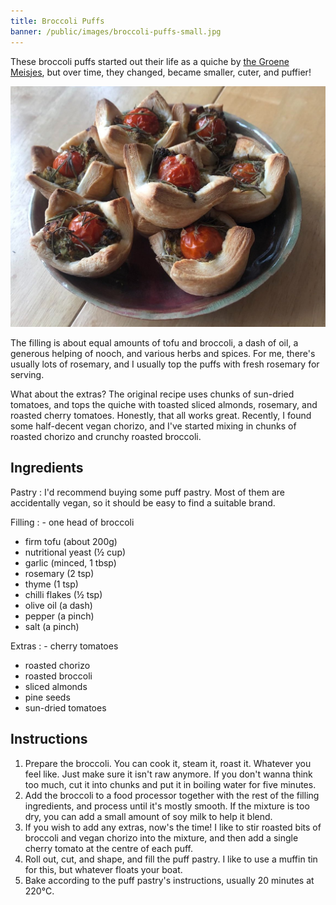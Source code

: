 ```yaml
---
title: Broccoli Puffs
banner: /public/images/broccoli-puffs-small.jpg
---
```


These broccoli puffs started out their life as a quiche by [the Groene Meisjes][groene-meisjes], but over time, they changed, became smaller, cuter, and puffier!

<!--more-->

![Puff pastry cups with a broccoli filling topped with rosemary and a roasted cherry tomato.](/public/images/broccoli-puffs.jpg)

The filling is about equal amounts of tofu and broccoli, a dash of oil, a generous helping of nooch, and various herbs and spices. For me, there's usually lots of rosemary, and I usually top the puffs with fresh rosemary for serving.

What about the extras? The original recipe uses chunks of sun-dried tomatoes, and tops the quiche with toasted sliced almonds, rosemary, and roasted cherry tomatoes. Honestly, that all works great. Recently, I found some half-decent vegan chorizo, and I've started mixing in chunks of roasted chorizo and crunchy roasted broccoli.

## Ingredients

Pastry
: I'd recommend buying some puff pastry. Most of them are accidentally vegan, so it should be easy to find a suitable brand.

Filling
: - one head of broccoli
- firm tofu (about 200g)
- nutritional yeast (½ cup)
- garlic (minced, 1 tbsp)
- rosemary (2 tsp)
- thyme (1 tsp)
- chilli flakes (½ tsp)
- olive oil (a dash)
- pepper (a pinch)
- salt (a pinch)

Extras
: - cherry tomatoes
- roasted chorizo
- roasted broccoli
- sliced almonds
- pine seeds
- sun-dried tomatoes

## Instructions

1. Prepare the broccoli. You can cook it, steam it, roast it. Whatever you feel like. Just make sure it isn't raw anymore. If you don't wanna think too much, cut it into chunks and put it in boiling water for five minutes.
2. Add the broccoli to a food processor together with the rest of the filling ingredients, and process until it's mostly smooth. If the mixture is too dry, you can add a small amount of soy milk to help it blend.
3. If you wish to add any extras, now's the time! I like to stir roasted bits of broccoli and vegan chorizo into the mixture, and then add a single cherry tomato at the centre of each puff.
4. Roll out, cut, and shape, and fill the puff pastry. I like to use a muffin tin for this, but whatever floats your boat.
5. Bake according to the puff pastry's instructions, usually 20 minutes at 220°C.

[groene-meisjes]: https://www.degroenemeisjes.nl/hartige-broccolitaart/
